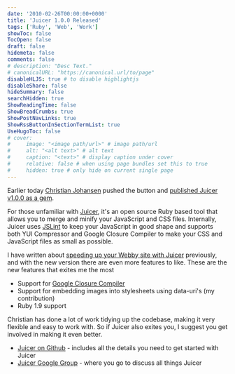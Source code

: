 ```yaml
---
date: '2010-02-26T00:00:00+0000'
title: 'Juicer 1.0.0 Released'
tags: ['Ruby', 'Web', 'Work']
showToc: false
TocOpen: false
draft: false
hidemeta: false
comments: false
# description: "Desc Text."
# canonicalURL: "https://canonical.url/to/page"
disableHLJS: true # to disable highlightjs
disableShare: false
hideSummary: false
searchHidden: true
ShowReadingTime: false
ShowBreadCrumbs: true
ShowPostNavLinks: true
ShowRssButtonInSectionTermList: true
UseHugoToc: false
# cover:
#     image: "<image path/url>" # image path/url
#     alt: "<alt text>" # alt text
#     caption: "<text>" # display caption under cover
#     relative: false # when using page bundles set this to true
#     hidden: true # only hide on current single page
---
```


Earlier today [Christian Johansen](http://cjohansen.no/en/) pushed the button and [published Juicer v1.0.0 as a gem](http://groups.google.com/group/juicer-dev/browse_thread/thread/1ce8b35ab2ccccae).

For those unfamiliar with [Juicer](http://github.com/cjohansen/juicer), it's an open source Ruby based tool that allows you to merge and minify your JavaScript and CSS files. Internally, Juicer uses [JSLint](http://www.jslint.com/) to keep your JavaScript in good shape and supports both YUI Compressor and Google Closure Compiler to make your CSS and JavaScript files as small as possible.

I have written about [speeding up your Webby site with Juicer](/2009/11/04/speeding-up-your-webby-site-with-juicer/) previously, and with the new version there are even more features to like. These are the new features that exites me the most

* Support for [Google Closure Compiler](http://code.google.com/closure/compiler/)
* Support for embedding images into stylesheets using data-uri's (my contribution)
* Ruby 1.9 support

Christian has done a lot of work tidying up the codebase, making it very flexible and easy to work with. So if Juicer also exites you, I suggest you get involved in making it even better.

* [Juicer on Github](http://github.com/cjohansen/juicer) - includes all the details you need to get started with Juicer
* [Juicer Google Group](http://groups.google.com/group/juicer-dev) - where you go to discuss all things Juicer
